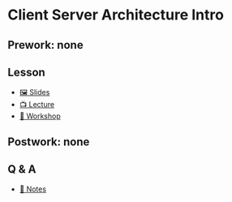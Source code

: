 # Client Server Architecture Intro

## Prework: none

## Lesson

- [🖼️ Slides](Client-Server%20Architecture%20and%20HTTP.pdf)
- [📺 Lecture](https://youtu.be/Eg7wSTOmBqE)
- [🔬 Workshop](https://learn.fullstackacademy.com/workshop/59e52a5d2743230004846950/landing)

## Postwork: none

## Q & A

- [📖 Notes](q-and-a-notes.md)
